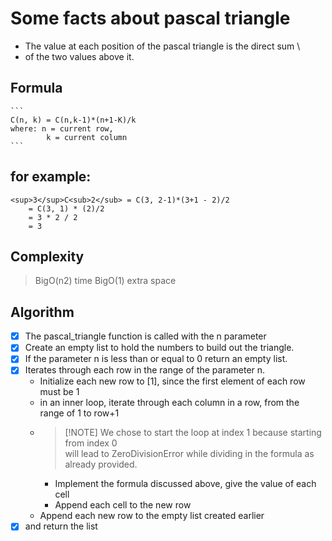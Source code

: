 # **Some facts about pascal triangle**
 - The value at each position of the pascal triangle is the direct sum \
 - of the two values above it.

## **Formula**
    ```
    C(n, k) = C(n,k-1)*(n+1-K)/k
    where: n = current row,
            k = current column
    ```

## **for example**:
```
<sup>3</sup>C<sub>2</sub> = C(3, 2-1)*(3+1 - 2)/2
    = C(3, 1) * (2)/2
    = 3 * 2 / 2
    = 3
```

## **Complexity**
> BigO(n2) time
> BigO(1) extra space

## **Algorithm**
- [x] The pascal_triangle function is called with the n parameter
- [x] Create an empty list to hold the numbers to build out the triangle.
- [x] If the parameter n is less than or equal to 0 return an empty list.
- [x] Iterates through each row in the range of the parameter n.
    - Initialize each new row to [1], since the first element of each row must be 1
    - in an inner loop, iterate through each column in a row, from the range of 1 to row+1
    - > [!NOTE] We chose to start the loop at index 1 because starting from index 0 \
will lead to ZeroDivisionError while dividing in the formula as already provided.
        - Implement the formula discussed above, give the value of each cell
        - Append each cell to the new row
    - Append each new row to the empty list created earlier 
- [x] and return the list